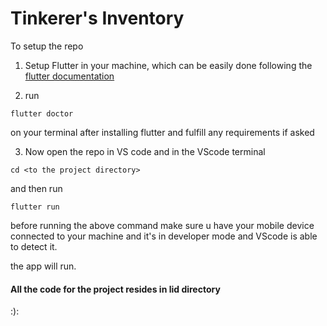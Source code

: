 
# Tinkerer's Inventory

To setup the repo
 
1. Setup Flutter in your machine, which can be easily done following
the [flutter documentation](https://docs.flutter.dev/get-started/install)

2. run 
```
flutter doctor
```
on your terminal after installing flutter
and fulfill any requirements if asked

3. Now open the repo in VS code and in the VScode terminal
```
cd <to the project directory>
```
and then run
```
flutter run
```
before running the above command make sure u have your mobile device 
connected to your machine and it's in developer mode and VScode is able
to detect it.

the app will run.

#### All the code for the project resides in lid directory

:):

